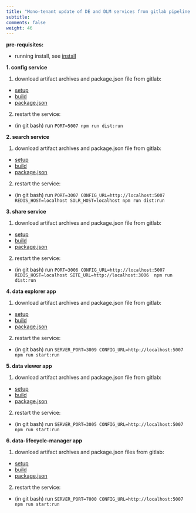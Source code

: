 ```yaml
---
title: "Mono-tenant update of DE and DLM services from gitlab pipeline artifacts"
subtitle: 
comments: false
weight: 46
---
```


**pre-requisites:**

- running install, see [install](/install-source-code/monotenant-install-from-artifacts)

**1. config service**

 1. download artifact archives and package.json file from gitlab:  

  - [setup](https://gitlab.com/sis-cc/.stat-suite/dotstatsuite-config/-/jobs/artifacts/master/download?job=setup)
  - [build](https://gitlab.com/sis-cc/.stat-suite/dotstatsuite-config/-/jobs/artifacts/master/download?job=build)
  - [package.json](https://gitlab.com/sis-cc/.stat-suite/dotstatsuite-config/raw/master/package.json?inline=false)

 2. restart the service: 
 
  - (in git bash) run `PORT=5007 npm run dist:run`

**2. search service**

 1. download artifact archives and package.json file from gitlab:  

  - [setup](https://gitlab.com/sis-cc/.stat-suite/dotstatsuite-sdmx-faceted-search/-/jobs/artifacts/master/download?job=setup)
  - [build](https://gitlab.com/sis-cc/.stat-suite/dotstatsuite-sdmx-faceted-search/-/jobs/artifacts/master/download?job=build)
  - [package.json](https://gitlab.com/sis-cc/.stat-suite/dotstatsuite-sdmx-faceted-search/raw/master/package.json?inline=false)

 2. restart the service: 
 
  - (in git bash) run `PORT=3007 CONFIG_URL=http://localhost:5007 REDIS_HOST=localhost SOLR_HOST=localhost npm run dist:run`

**3. share service**

 1. download artifact archives and package.json file from gitlab:  

  - [setup](https://gitlab.com/sis-cc/.stat-suite/dotstatsuite-share/-/jobs/artifacts/master/download?job=setup)
  - [build](https://gitlab.com/sis-cc/.stat-suite/dotstatsuite-share/-/jobs/artifacts/master/download?job=build)
  - [package.json](https://gitlab.com/sis-cc/.stat-suite/dotstatsuite-share/raw/master/package.json?inline=false)

 2. restart the service: 

  - (in git bash) run `PORT=3006 CONFIG_URL=http://localhost:5007 REDIS_HOST=localhost SITE_URL=http://localhost:3006  npm run dist:run`

**4. data explorer app**

 1. download artifact archives and package.json file from gitlab:  

  - [setup](https://gitlab.com/sis-cc/.stat-suite/dotstatsuite-data-explorer/-/jobs/artifacts/master/download?job=setup)
  - [build](https://gitlab.com/sis-cc/.stat-suite/dotstatsuite-data-explorer/-/jobs/artifacts/master/download?job=build)
  - [package.json](https://gitlab.com/sis-cc/.stat-suite/dotstatsuite-data-explorer/raw/master/package.json?inline=false)

 2. restart the service:
 
  - (in git bash) run `SERVER_PORT=3009 CONFIG_URL=http://localhost:5007 npm run start:run`

**5. data viewer app**

 1. download artifact archives and package.json file from gitlab:  

  - [setup](https://gitlab.com/sis-cc/.stat-suite/dotstatsuite-data-viewer/-/jobs/artifacts/master/download?job=setup)
  - [build](https://gitlab.com/sis-cc/.stat-suite/dotstatsuite-data-viewer/-/jobs/artifacts/master/download?job=build)
  - [package.json](https://gitlab.com/sis-cc/.stat-suite/dotstatsuite-data-viewer/raw/master/package.json?inline=false)

 2. restart the service:
 
 - (in git bash) run `SERVER_PORT=3005 CONFIG_URL=http://localhost:5007 npm run start:run`

**6. data-lifecycle-manager app**

1. download artifact archives and package.json files from gitlab:

  - [setup](https://gitlab.com/sis-cc/.stat-suite/dotstatsuite-data-lifecycle-manager/-/jobs/artifacts/develop/download?job=setup)
  - [build](https://gitlab.com/sis-cc/.stat-suite/dotstatsuite-data-lifecycle-manager/-/jobs/artifacts/develop/download?job=build)
  - [package.json](https://gitlab.com/sis-cc/.stat-suite/dotstatsuite-data-lifecycle-manager/raw/develop/package.json?inline=false)

2. restart the service:

  - (in git bash) run `SERVER_PORT=7000 CONFIG_URL=http://localhost:5007 npm run start:run`

 
